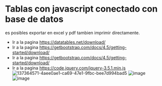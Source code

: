 # Tablas con javascript conectado con base de datos
es posibles exportar en excel y pdf tambien imprimir directamente.
* Ir a la pagina https://datatables.net/download/
* Ir a la pagina https://getbootstrap.com/docs/4.5/getting-started/download/
* Ir a la pagina https://getbootstrap.com/docs/4.5/getting-started/download/
* Ir a la pagina https://code.jquery.com/jquery-3.5.1.min.js
![137364571-4aee0ae1-ca69-47e1-9fbc-bee7d994bad5](https://user-images.githubusercontent.com/77991838/137364860-94eddab4-3766-4bd5-b068-eca7ba522134.png)
![image](https://user-images.githubusercontent.com/77991838/137364662-fb07039c-28cc-4e9f-bfa7-f7f876c61d93.png)
![image](https://user-images.githubusercontent.com/77991838/137364746-8c7d5a20-b428-4daa-a109-9ae4ca8b8efb.png)
